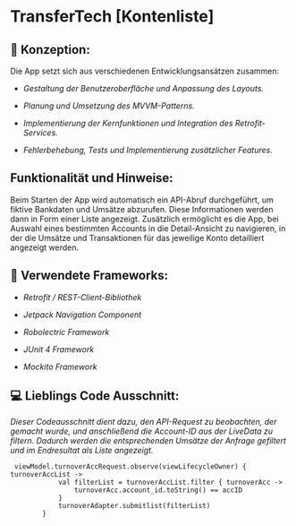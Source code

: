 # TransferTech [Kontenliste]

## :page_with_curl: Konzeption:

Die App setzt sich aus verschiedenen Entwicklungsansätzen zusammen:
- *Gestaltung der Benutzeroberfläche und Anpassung des Layouts.*
* *Planung und Umsetzung des MVVM-Patterns.*
+ *Implementierung der Kernfunktionen und Integration des Retrofit-Services.*
- *Fehlerbehebung, Tests und Implementierung zusätzlicher Features.*

## Funktionalität und Hinweise:

Beim Starten der App wird automatisch ein API-Abruf durchgeführt, um fiktive Bankdaten und Umsätze abzurufen. Diese Informationen werden dann in Form einer Liste angezeigt. Zusätzlich ermöglicht es die App, bei Auswahl eines bestimmten Accounts in die Detail-Ansicht zu navigieren, in der die Umsätze und Transaktionen für das jeweilige Konto detailliert angezeigt werden.

## :rocket: Verwendete Frameworks:
* *Retrofit / REST-Client-Bibliothek*
- *Jetpack Navigation Component*
+ *Robolectric Framework*
* *JUnit 4 Framework*
- *Mockito Framework*

## :computer: Lieblings Code Ausschnitt:

*Dieser Codeausschnitt dient dazu, den API-Request zu beobachten, der gemacht wurde, und anschließend die Account-ID aus der LiveData zu filtern. Dadurch werden die entsprechenden Umsätze der Anfrage gefiltert und im Endresultat als Liste angezeigt.*
```
 viewModel.turnoverAccRequest.observe(viewLifecycleOwner) { turnoverAccList ->
            val filterList = turnoverAccList.filter { turnoverAcc ->
                turnoverAcc.account_id.toString() == accID
            }
            turnoverAdapter.submitlist(filterList)
        }
```

















